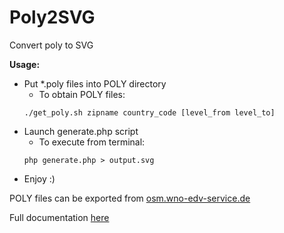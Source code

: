 # Poly2SVG
Convert poly to SVG

**Usage:**
* Put *.poly files into POLY directory
    * To obtain POLY files:
    ```
    ./get_poly.sh zipname country_code [level_from level_to]
    ```
* Launch generate.php script 
    * To execute from terminal: 
    ```
    php generate.php > output.svg
    ```
* Enjoy :)

POLY files can be exported from [osm.wno-edv-service.de](https://osm.wno-edv-service.de/boundaries/)

Full documentation [here](https://osm.wno-edv-service.de/index.php/projekte/internationale-administrative-grenzen/boundaries-map-4-1-english-version)
